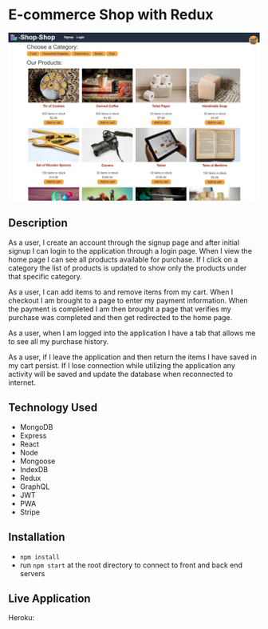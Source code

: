 # E-commerce Shop with Redux

![screenshot](client/public/images/screenshots/homepage.JPG)

## Description

As a user, I create an account through the signup page and after initial signup I can login to the application through a login page. When I view the home page I can see all products available for purchase. If I click on a category the list of products is updated to show only the products under that specific category. 

As a user, I can add items to and remove items from my cart. When I checkout I am brought to a page to enter my payment information. When the payment is completed I am then brought a page that verifies my purchase was completed and then get redirected to the home page.

As a user, when I am logged into the application I have a tab that allows me to see all my purchase history.

As a user, if I leave the application and then return the items I have saved in my cart persist. If I lose connection while utilizing the application any activity will be saved and update the database when reconnected to internet.

## Technology Used

* MongoDB
* Express
* React
* Node
* Mongoose
* IndexDB
* Redux
* GraphQL
* JWT
* PWA
* Stripe

## Installation

* `npm install`
* run `npm start` at the root directory to connect to front and back end servers

## Live Application

Heroku: 